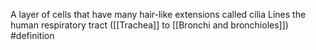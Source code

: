 A layer of cells that have many hair-like extensions called cilia
Lines the human respiratory tract ([[Trachea]] to [[Bronchi and bronchioles]])
#definition